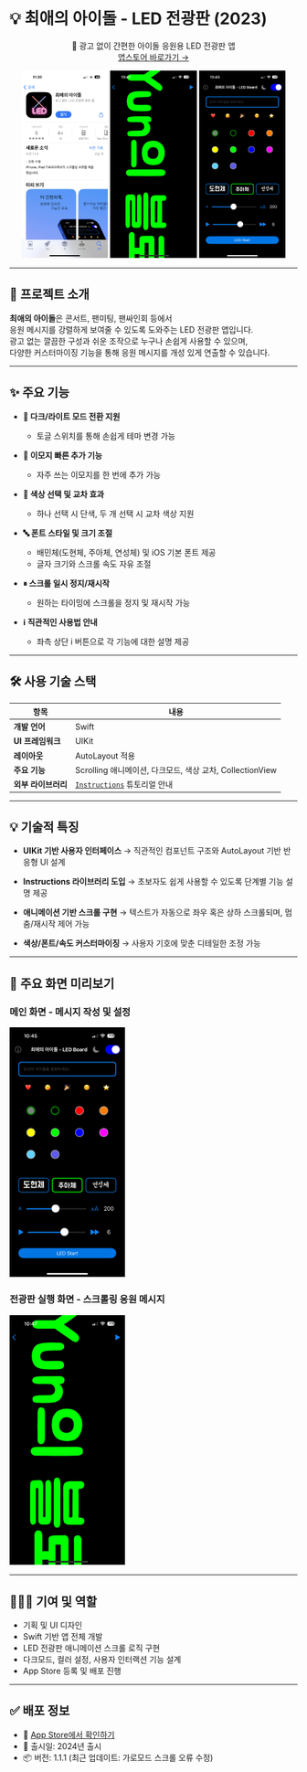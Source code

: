# 💡 최애의 아이돌 - LED 전광판 (2023)

<div align="center">

📱 광고 없이 간편한 아이돌 응원용 LED 전광판 앱  
[앱스토어 바로가기 →](https://apps.apple.com/kr/app/%EC%B5%9C%EC%95%A0%EC%9D%98-%EC%95%84%EC%9D%B4%EB%8F%8C/id6470147565)

<img src="assets/img/led2.PNG" width="30%" />
<img src="assets/img/led3.PNG" width="30%" />
<img src="assets/img/led4.PNG" width="30%" />

</div>

---

## 📝 프로젝트 소개

**최애의 아이돌**은 콘서트, 팬미팅, 팬싸인회 등에서  
응원 메시지를 강렬하게 보여줄 수 있도록 도와주는 LED 전광판 앱입니다.  
광고 없는 깔끔한 구성과 쉬운 조작으로 누구나 손쉽게 사용할 수 있으며,  
다양한 커스터마이징 기능을 통해 응원 메시지를 개성 있게 연출할 수 있습니다.

---

## ✨ 주요 기능

- **🎉 다크/라이트 모드 전환 지원**

  - 토글 스위치를 통해 손쉽게 테마 변경 가능

- **📌 이모지 빠른 추가 기능**

  - 자주 쓰는 이모지를 한 번에 추가 가능

- **🎨 색상 선택 및 교차 효과**

  - 하나 선택 시 단색, 두 개 선택 시 교차 색상 지원

- **🔤 폰트 스타일 및 크기 조절**

  - 배민체(도현체, 주아체, 연성체) 및 iOS 기본 폰트 제공
  - 글자 크기와 스크롤 속도 자유 조절

- **⏸ 스크롤 일시 정지/재시작**

  - 원하는 타이밍에 스크롤을 정지 및 재시작 가능

- **ℹ️ 직관적인 사용법 안내**
  - 좌측 상단 i 버튼으로 각 기능에 대한 설명 제공

---

## 🛠️ 사용 기술 스택

| 항목                | 내용                                                                    |
| ------------------- | ----------------------------------------------------------------------- |
| **개발 언어**       | Swift                                                                   |
| **UI 프레임워크**   | UIKit                                                                   |
| **레이아웃**        | AutoLayout 적용                                                         |
| **주요 기능**       | Scrolling 애니메이션, 다크모드, 색상 교차, CollectionView               |
| **외부 라이브러리** | [`Instructions`](https://github.com/ephread/Instructions) 튜토리얼 안내 |

---

## 💡 기술적 특징

- **UIKit 기반 사용자 인터페이스**
  → 직관적인 컴포넌트 구조와 AutoLayout 기반 반응형 UI 설계

- **Instructions 라이브러리 도입**
  → 초보자도 쉽게 사용할 수 있도록 단계별 기능 설명 제공

- **애니메이션 기반 스크롤 구현**
  → 텍스트가 자동으로 좌우 혹은 상하 스크롤되며, 멈춤/재시작 제어 가능

- **색상/폰트/속도 커스터마이징**
  → 사용자 기호에 맞춘 디테일한 조정 가능

---

## 📱 주요 화면 미리보기

### 메인 화면 - 메시지 작성 및 설정

<img src="assets/img/led4.PNG" width="40%" />

### 전광판 실행 화면 - 스크롤링 응원 메시지

<img src="assets/img/led3.PNG" width="40%" />

---

## 🙋🏻‍♂️ 기여 및 역할

- 기획 및 UI 디자인
- Swift 기반 앱 전체 개발
- LED 전광판 애니메이션 스크롤 로직 구현
- 다크모드, 컬러 설정, 사용자 인터랙션 기능 설계
- App Store 등록 및 배포 진행

---

## ✅ 배포 정보

- 📱 [App Store에서 확인하기](https://apps.apple.com/kr/app/%EC%B5%9C%EC%95%A0%EC%9D%98-%EC%95%84%EC%9D%B4%EB%8F%8C/id6470147565)
- 📅 출시일: 2024년 출시
- 📦 버전: 1.1.1 (최근 업데이트: 가로모드 스크롤 오류 수정)

